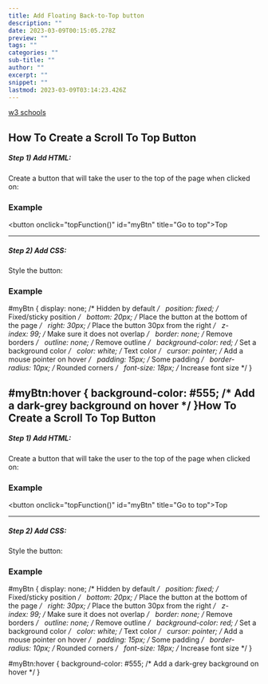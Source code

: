 ```yaml
---
title: Add Floating Back-to-Top button
description: ""
date: 2023-03-09T00:15:05.278Z
preview: ""
tags: ""
categories: ""
sub-title: ""
author: ""
excerpt: ""
snippet: ""
lastmod: 2023-03-09T03:14:23.426Z
---
```


[w3 schools](https://www.w3schools.com/howto/howto_js_scroll_to_top.asp)

How To Create a Scroll To Top Button
------------------------------------

##### Step 1) Add HTML:

Create a button that will take the user to the top of the page when clicked on:

### Example

<button onclick="topFunction()" id="myBtn" title="Go to top">Top</button>

* * * * *

##### Step 2) Add CSS:

Style the button:

### Example

#myBtn { display: none; /* Hidden by default */
  position: fixed; /* Fixed/sticky position */
  bottom: 20px; /* Place the button at the bottom of the page */
  right: 30px; /* Place the button 30px from the right */
  z-index: 99; /* Make sure it does not overlap */
  border: none; /* Remove borders */
  outline: none; /* Remove outline */
  background-color: red; /* Set a background color */
  color: white; /* Text color */
  cursor: pointer; /* Add a mouse pointer on hover */
  padding: 15px; /* Some padding */
  border-radius: 10px; /* Rounded corners */
  font-size: 18px; /* Increase font size */ }

#myBtn:hover { background-color: #555; /* Add a dark-grey background on hover */ }How To Create a Scroll To Top Button
------------------------------------

##### Step 1) Add HTML:

Create a button that will take the user to the top of the page when clicked on:

### Example

<button onclick="topFunction()" id="myBtn" title="Go to top">Top</button>

* * * * *

##### Step 2) Add CSS:

Style the button:

### Example

#myBtn { display: none; /* Hidden by default */
  position: fixed; /* Fixed/sticky position */
  bottom: 20px; /* Place the button at the bottom of the page */
  right: 30px; /* Place the button 30px from the right */
  z-index: 99; /* Make sure it does not overlap */
  border: none; /* Remove borders */
  outline: none; /* Remove outline */
  background-color: red; /* Set a background color */
  color: white; /* Text color */
  cursor: pointer; /* Add a mouse pointer on hover */
  padding: 15px; /* Some padding */
  border-radius: 10px; /* Rounded corners */
  font-size: 18px; /* Increase font size */ }

#myBtn:hover { background-color: #555; /* Add a dark-grey background on hover */ }